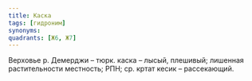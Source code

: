 ```yaml
---
title: Каска
tags: [гидроним]
synonyms:
quadrants: [Ж6, Ж7]
---
```


Верховье р. Демерджи – тюрк. каска – лысый, плешивый; лишенная растительности
местность; РПН; ср. кртат кесик – рассекающий.

